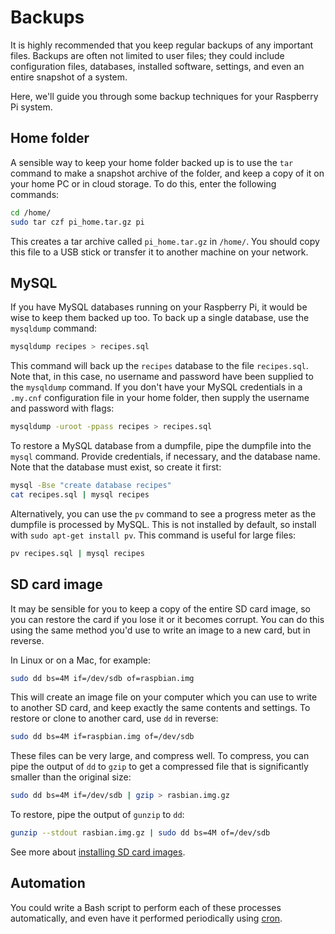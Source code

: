 # Backups

It is highly recommended that you keep regular backups of any important files. Backups are often not limited to user files; they could include configuration files, databases, installed software, settings, and even an entire snapshot of a system.

Here, we'll guide you through some backup techniques for your Raspberry Pi system.

## Home folder

A sensible way to keep your home folder backed up is to use the `tar` command to make a snapshot archive of the folder, and keep a copy of it on your home PC or in cloud storage. To do this, enter the following commands:

```bash
cd /home/
sudo tar czf pi_home.tar.gz pi
```

This creates a tar archive called `pi_home.tar.gz` in `/home/`. You should copy this file to a USB stick or transfer it to another machine on your network.

## MySQL

If you have MySQL databases running on your Raspberry Pi, it would be wise to keep them backed up too. To back up a single database, use the `mysqldump` command:

```bash
mysqldump recipes > recipes.sql
```

This command will back up the `recipes` database to the file `recipes.sql`. Note that, in this case, no username and password have been supplied to the `mysqldump` command. If you don't have your MySQL credentials in a `.my.cnf` configuration file in your home folder, then supply the username and password with flags:

```bash
mysqldump -uroot -ppass recipes > recipes.sql
```

To restore a MySQL database from a dumpfile, pipe the dumpfile into the `mysql` command. Provide credentials, if necessary, and the database name. Note that the database must exist, so create it first:

```bash
mysql -Bse "create database recipes"
cat recipes.sql | mysql recipes
```

Alternatively, you can use the `pv` command to see a progress meter as the dumpfile is processed by MySQL. This is not installed by default, so install with `sudo apt-get install pv`. This command is useful for large files:

```bash
pv recipes.sql | mysql recipes
```

## SD card image

It may be sensible for you to keep a copy of the entire SD card image, so you can restore the card if you lose it or it becomes corrupt. You can do this using the same method you'd use to write an image to a new card, but in reverse.

In Linux or on a Mac, for example:

```bash
sudo dd bs=4M if=/dev/sdb of=raspbian.img
```

This will create an image file on your computer which you can use to write to another SD card, and keep exactly the same contents and settings. To restore or clone to another card, use `dd` in reverse:

```bash
sudo dd bs=4M if=raspbian.img of=/dev/sdb
```

These files can be very large, and compress well. To compress, you can pipe the output of `dd` to `gzip` to get a compressed file that is significantly smaller than the original size:

```bash
sudo dd bs=4M if=/dev/sdb | gzip > rasbian.img.gz
```

To restore, pipe the output of `gunzip` to `dd`:

```bash
gunzip --stdout rasbian.img.gz | sudo dd bs=4M of=/dev/sdb
```

See more about [installing SD card images](../../installation/installing-images/README.md).

## Automation

You could write a Bash script to perform each of these processes automatically, and even have it performed periodically using [cron](../usage/cron.md).
